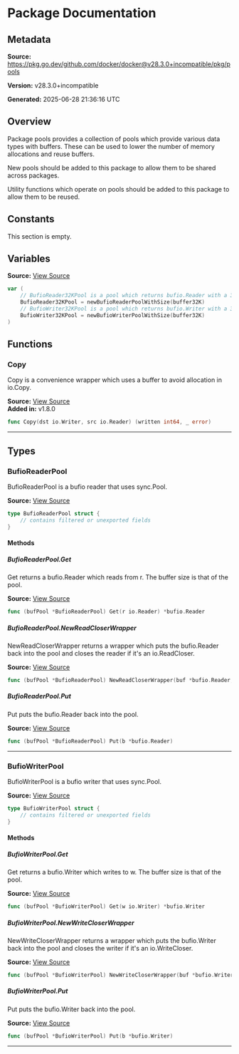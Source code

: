 # Package Documentation

## Metadata

**Source:** https://pkg.go.dev/github.com/docker/docker@v28.3.0+incompatible/pkg/pools

**Version:** v28.3.0+incompatible

**Generated:** 2025-06-28 21:36:16 UTC

## Overview

Package pools provides a collection of pools which provide various
data types with buffers. These can be used to lower the number of
memory allocations and reuse buffers.

New pools should be added to this package to allow them to be
shared across packages.

Utility functions which operate on pools should be added to this
package to allow them to be reused.


## Constants

This section is empty.

## Variables

**Source:** [View Source](https://github.com/docker/docker/blob/v28.3.0/pkg/pools/pools.go#L22)

```go
var (
	// BufioReader32KPool is a pool which returns bufio.Reader with a 32K buffer.
	BufioReader32KPool = newBufioReaderPoolWithSize(buffer32K)
	// BufioWriter32KPool is a pool which returns bufio.Writer with a 32K buffer.
	BufioWriter32KPool = newBufioWriterPoolWithSize(buffer32K)
)
```

## Functions

### Copy

Copy is a convenience wrapper which uses a buffer to avoid allocation in io.Copy.

**Source:** [View Source](https://github.com/docker/docker/blob/v28.3.0/pkg/pools/pools.go#L79)  
**Added in:** v1.8.0

```go
func Copy(dst io.Writer, src io.Reader) (written int64, _ error)
```

---

## Types

### BufioReaderPool

BufioReaderPool is a bufio reader that uses sync.Pool.

**Source:** [View Source](https://github.com/docker/docker/blob/v28.3.0/pkg/pools/pools.go#L31)  

```go
type BufioReaderPool struct {
	// contains filtered or unexported fields
}
```

#### Methods

##### BufioReaderPool.Get

Get returns a bufio.Reader which reads from r. The buffer size is that of the pool.

**Source:** [View Source](https://github.com/docker/docker/blob/v28.3.0/pkg/pools/pools.go#L46)  

```go
func (bufPool *BufioReaderPool) Get(r io.Reader) *bufio.Reader
```

##### BufioReaderPool.NewReadCloserWrapper

NewReadCloserWrapper returns a wrapper which puts the bufio.Reader back
into the pool and closes the reader if it's an io.ReadCloser.

**Source:** [View Source](https://github.com/docker/docker/blob/v28.3.0/pkg/pools/pools.go#L88)  

```go
func (bufPool *BufioReaderPool) NewReadCloserWrapper(buf *bufio.Reader, r io.Reader) io.ReadCloser
```

##### BufioReaderPool.Put

Put puts the bufio.Reader back into the pool.

**Source:** [View Source](https://github.com/docker/docker/blob/v28.3.0/pkg/pools/pools.go#L53)  

```go
func (bufPool *BufioReaderPool) Put(b *bufio.Reader)
```

---

### BufioWriterPool

BufioWriterPool is a bufio writer that uses sync.Pool.

**Source:** [View Source](https://github.com/docker/docker/blob/v28.3.0/pkg/pools/pools.go#L99)  

```go
type BufioWriterPool struct {
	// contains filtered or unexported fields
}
```

#### Methods

##### BufioWriterPool.Get

Get returns a bufio.Writer which writes to w. The buffer size is that of the pool.

**Source:** [View Source](https://github.com/docker/docker/blob/v28.3.0/pkg/pools/pools.go#L114)  

```go
func (bufPool *BufioWriterPool) Get(w io.Writer) *bufio.Writer
```

##### BufioWriterPool.NewWriteCloserWrapper

NewWriteCloserWrapper returns a wrapper which puts the bufio.Writer back
into the pool and closes the writer if it's an io.WriteCloser.

**Source:** [View Source](https://github.com/docker/docker/blob/v28.3.0/pkg/pools/pools.go#L128)  

```go
func (bufPool *BufioWriterPool) NewWriteCloserWrapper(buf *bufio.Writer, w io.Writer) io.WriteCloser
```

##### BufioWriterPool.Put

Put puts the bufio.Writer back into the pool.

**Source:** [View Source](https://github.com/docker/docker/blob/v28.3.0/pkg/pools/pools.go#L121)  

```go
func (bufPool *BufioWriterPool) Put(b *bufio.Writer)
```

---

